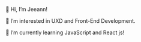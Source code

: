 👋 Hi, I’m Jeeann!

👀 I’m interested in UXD and Front-End Development.

🌱 I’m currently learning JavaScript and React js!

<!---
jeeannyy/jeeannyy is a ✨ special ✨ repository because its `README.md` (this file) appears on your GitHub profile.
You can click the Preview link to take a look at your changes.
--->
